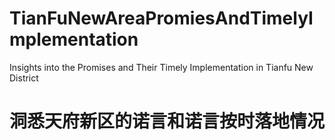 # TianFuNewAreaPromiesAndTimelyImplementation
Insights into the Promises and Their Timely Implementation in Tianfu New District
# 洞悉天府新区的诺言和诺言按时落地情况
